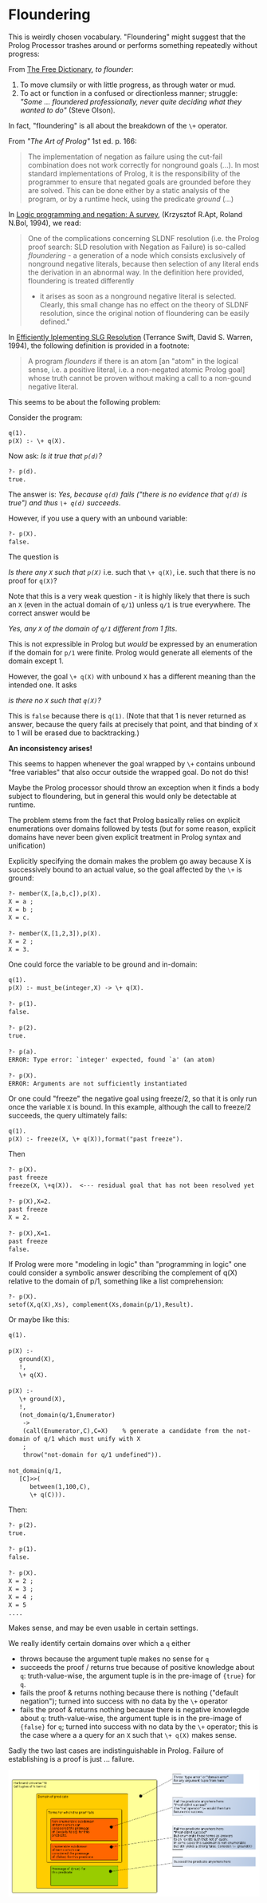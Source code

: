 # Floundering

This is weirdly chosen vocabulary. "Floundering" might suggest that the Prolog Processor trashes around or
performs something repeatedly without progress:

From [The Free Dictionary](https://www.thefreedictionary.com/floundering), _to flounder_:

   1. To move clumsily or with little progress, as through water or mud.
   2. To act or function in a confused or directionless manner; struggle:
      _"Some ... floundered professionally, never quite deciding what they wanted to do"_ (Steve Olson).
     
In fact, "floundering" is all about the breakdown of the `\+` operator.   

From _"The Art of Prolog"_ 1st ed. p. 166:

> The implementation of negation as failure using the cut-fail combination does not work correctly for nonground
> goals (...). In most standard implementations of Prolog, it is the responsibility of the programmer to ensure
> that negated goals are grounded before they are solved. This can be done either by a static analysis of the
> program, or by a runtime heck, using the predicate _ground_ (...)

In [Logic programming and negation: A survey](https://www.sciencedirect.com/science/article/pii/0743106694900248),
(Krzysztof R.Apt, Roland N.Bol, 1994), we read:

> One of the complications concerning SLDNF resolution (i.e. the Prolog proof search: SLD resolution with Negation as Failure)
> is so-called _floundering_ - a generation of a node which consists exclusively of nonground negative literals,
> because then selection of any literal ends the derivation in an abnormal way. In the definition here provided, 
> floundering is treated differently
> - it arises as soon as a nonground negative literal is selected. Clearly, this small change has no effect on 
> the theory of SLDNF resolution, since the original notion of floundering can be easily defined."

In [Efficiently Iplementing SLG Resolution](http://citeseerx.ist.psu.edu/viewdoc/summary?doi=10.1.1.49.5979) (Terrance Swift, David S. Warren, 1994), the following definition is provided in a footnote:

> A program _flounders_ if there is an atom \[an "atom" in the logical sense, i.e. a positive literal, i.e. a non-negated atomic Prolog goal\] 
> whose truth cannot be proven without making a call to a non-gound negative literal.

This seems to be about the following problem:

Consider the program:

```
q(1).
p(X) :- \+ q(X).
```

Now ask: _Is it true that `p(d)`?_ 

```
?- p(d).
true.
```

The answer is: _Yes, because `q(d)` fails ("there is no evidence that `q(d)` is true") and thus `\+ q(d)` succeeds_.

However, if you use a query with an unbound variable:

```
?- p(X).
false.
```

The question is 

_Is there any `X` such that `p(X)`_ i.e. such that `\+ q(X)`, i.e. such that there is no proof for `q(X)`? 

Note that this is a very weak question - it is highly likely that there is such an `X` (even in the actual domain of
`q/1`) unless `q/1` is true everywhere. The correct answer would be

_Yes, any `X` of the domain of `q/1` different from 1 fits_. 

This is not expressible in Prolog but _would_ be expressed by an enumeration if the domain for `p/1` were finite.
Prolog would generate all elements of the domain except 1. 

However, the goal `\+ q(X)` with unbound `X` has a different meaning than the intended one. It asks 

_is there no `X` such that `q(X)`?_

This is `false` because there is `q(1)`. (Note that that 1 is never returned as answer, because the query fails at precisely that point,
and that binding of `X` to 1 will be erased due to backtracking.)

**An inconsistency arises!**

This seems to happen whenever the goal wrapped by `\+` contains unbound "free variables" that also occur outside the wrapped goal. Do not do this!

Maybe the Prolog processor should throw an exception when it finds a body subject to floundering, but in general this would only be detectable at runtime.

The problem stems from the fact that Prolog basically relies on explicit enumerations over domains 
followed by tests (but for some reason, explicit domains have never been given explicit treatment in
Prolog syntax and unification) 

Explicitly specifying the domain makes the problem go away because X is successively bound to an actual 
value, so the goal affected by the `\+` is ground:

```
?- member(X,[a,b,c]),p(X).
X = a ;
X = b ;
X = c.

?- member(X,[1,2,3]),p(X).
X = 2 ;
X = 3.
``` 

One could force the variable to be ground and in-domain:

```
q(1).
p(X) :- must_be(integer,X) -> \+ q(X).
                   
?- p(1).
false.

?- p(2).
true.

?- p(a).
ERROR: Type error: `integer' expected, found `a' (an atom)

?- p(X).
ERROR: Arguments are not sufficiently instantiated
```

Or one could "freeze" the negative goal using freeze/2, so that it is only run once the variable `X` is bound. 
In this example, although the call to freeze/2 succeeds, the query ultimately fails:

```
q(1).
p(X) :- freeze(X, \+ q(X)),format("past freeze").
```

Then

```
?- p(X).
past freeze
freeze(X, \+q(X)).  <--- residual goal that has not been resolved yet

?- p(X),X=2.
past freeze
X = 2.

?- p(X),X=1.
past freeze
false.
```

If Prolog were more "modeling in logic" than "programming in logic" one could consider a symbolic 
answer describing the complement of q(X) relative to the domain of p/1, something like a list comprehension:

```
?- p(X).
setof(X,q(X),Xs), complement(Xs,domain(p/1),Result).
```

Or maybe like this:

```
q(1).                 

p(X) :- 
   ground(X),
   !,
   \+ q(X). 

p(X) :- 
   \+ ground(X),
   !,
   (not_domain(q/1,Enumerator)
    -> 
    (call(Enumerator,C),C=X)    % generate a candidate from the not-domain of q/1 which must unify with X
    ; 
    throw("not-domain for q/1 undefined")).

not_domain(q/1,
   [C]>>(
      between(1,100,C),
      \+ q(C))).
```

Then:

```
?- p(2).
true.

?- p(1).
false.

?- p(X).
X = 2 ;
X = 3 ;
X = 4 ;
X = 5 
....
```

Makes sense, and may be even usable in certain settings. 

We really identify certain domains over which a `q` either

- throws because the argument tuple makes no sense for `q`
- succeeds the proof / returns true because of positive knowledge about `q`:  truth-value-wise, the argument tuple is in the pre-image of `{true}` for `q`.
- fails the proof & returns nothing because there is nothing ("default negation"); turned into success with no data by the `\+` operator
- fails the proof & returns nothing because there is negative knowlegde about `q`:  truth-value-wise,
  the argument tuple is in the pre-image of `{false}` for `q`; turned into success with no data by the `\+` operator; this is the case where a
  a query for an `X` such that `\+ q(X)` makes sense.
    
Sadly the two last cases are indistinguishable in Prolog. Failure of establishing is a proof is just ... failure.  

![domains of negation](pics/domains_of_negation.png)
